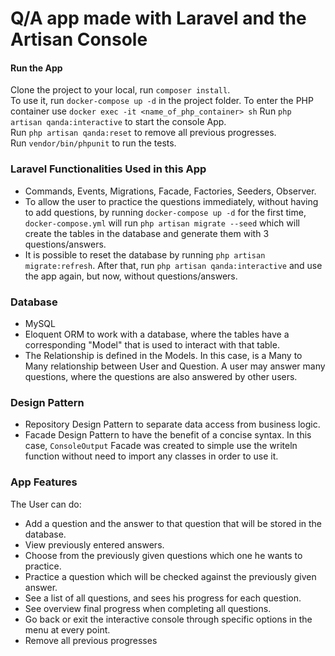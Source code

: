 # Q/A app made with Laravel and the Artisan Console

#### Run the App
Clone the project to your local, run `composer install`.  
To use it, run `docker-compose up -d` in the project folder. To enter the PHP container use `docker exec -it <name_of_php_container> sh`
Run `php artisan qanda:interactive` to start the console App.  
Run `php artisan qanda:reset` to remove all previous progresses.  
Run `vendor/bin/phpunit` to run the tests.

### Laravel Functionalities Used in this App
- Commands, Events, Migrations, Facade, Factories, Seeders, Observer.
- To allow the user to practice the questions immediately, without having to add questions, by running `docker-compose up -d` 
  for the first time, `docker-compose.yml` will run `php artisan migrate --seed` which will create the tables in the database and generate them 
  with 3 questions/answers.
- It is possible to reset the database by running `php artisan migrate:refresh`. After that, run `php artisan qanda:interactive` 
  and use the app again, but now, without questions/answers.  

### Database
- MySQL
- Eloquent ORM to work with a database, where the tables have a corresponding "Model" that is used to interact with that table.
- The Relationship is defined in the Models. In this case, is a Many to Many relationship between User and Question. 
  A user may answer many questions, where the questions are also answered by other users.

### Design Pattern
- Repository Design Pattern to separate data access from business logic.
- Facade Design Pattern to have the benefit of a concise syntax. In this case, `ConsoleOutput` Facade was created
to simple use the writeln function without need to import any classes in order to use it.
  
### App Features
The User can do:
- Add a question and the answer to that question that will be stored in the database.
- View previously entered answers.
- Choose from the previously given questions which one he wants to practice.
- Practice a question which will be checked against the previously given answer.
- See a list of all questions, and sees his progress for each question.
- See overview final progress when completing all questions.
- Go back or exit the interactive console through specific options in the menu at every point.
- Remove all previous progresses